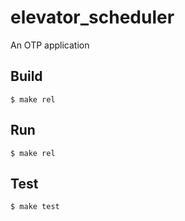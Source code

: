 elevator_scheduler
=====

An OTP application



Build
-----

    $ make rel
    
Run
-----

    $ make rel
    
Test
----

    $ make test
    
